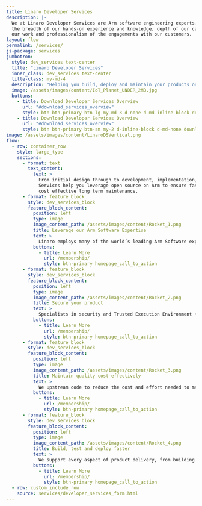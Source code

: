 ```yaml
---
title: Linaro Developer Services
description: |-
  We at Linaro Developer Services are Arm software engineering experts. We pride ourselves on
  the breadth of our hands-on experience and knowledge, depth of our capabilities, quality of
  our work and professionalism of the engagements with our customers.
layout: flow
permalink: /services/
js-package: services
jumbotron: 
  style: dev_services text-center
  title: "Linaro Developer Services"
  inner_class: dev_services text-center
  title-class: my-md-4
  description: "Helping you build, deploy and maintain your products on Arm"
  image: /assets/images/content/IoT_Planet_UNDER_2MB.jpg
  buttons:
    - title: Download Developer Services Overview
      url: "#download_services_overview"
      style: btn btn-primary btn-lg my-md-3 d-none d-md-inline-block download_services_btn
    - title: Download Developer Services Overview
      url: "#download_services_overview"
      style: btn btn-primary btn-sm my-2 d-inline-block d-md-none download_services_btn
image: /assets/images/content/LinaroDSVertical.png
flow:
  - row: container_row
    style: large_type
    sections:
      - format: text
        text_content:
          text: >
            From initial design through to development, implementation, support and training, Linaro Developer
            Services help you leverage open source on Arm to ensure fast time to market, exceptional quality and security, and
            cost effective long term maintenance.
      - format: feature_block
        style: dev_services_block
        feature_block_content:
          position: left
          type: image
          image_content_path: /assets/images/content/Rocket_1.png
          title: Leverage our Arm Software Expertise
          text: >
            Linaro employs many of the world’s leading Arm Software experts. All of this expertise is available to you through Linaro Developer Services.
          buttons:
            - title: Learn More
              url: /membership/
              style: btn-primary homepage_call_to_action
      - format: feature_block
        style: dev_services_block
        feature_block_content:
          position: left
          type: image
          image_content_path: /assets/images/content/Rocket_2.png
          title: Secure your product
          text: >
            Specialists in security and Trusted Execution Environment (TEE) on Arm, we leverage open source to ensure you benefit from the latest upstream features and security fixes.
          buttons:
            - title: Learn More
              url: /membership/
              style: btn-primary homepage_call_to_action
      - format: feature_block
        style: dev_services_block
        feature_block_content:
          position: left
          type: image
          image_content_path: /assets/images/content/Rocket_3.png
          title: Maintain quality cost-effectively
          text: >
            We upstream code to reduce the cost and effort needed to maintain your product. We offer continuous integration (CI) and automated validation for your software, ensuring the highest possible quality.
          buttons:
            - title: Learn More
              url: /membership/
              style: btn-primary homepage_call_to_action
      - format: feature_block
        style: dev_services_block
        feature_block_content:
          position: left
          type: image
          image_content_path: /assets/images/content/Rocket_4.png
          title: Build, test and deploy faster
          text: >
            We support every aspect of product delivery, from building secure board support packages (BSP’s), product validation and long-term support & maintenance.
          buttons:
            - title: Learn More
              url: /membership/
              style: btn-primary homepage_call_to_action
  - row: custom_include_row
    source: services/developer_services_form.html
---
```

